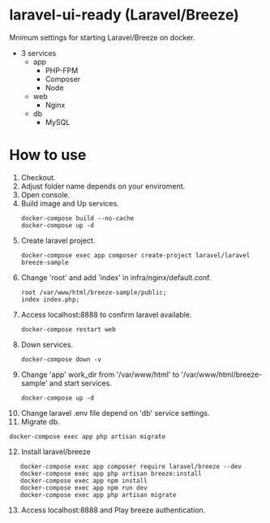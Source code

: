 # laravel-ui-ready (Laravel/Breeze)
Mnimum settings for starting Laravel/Breeze on docker.
+ 3 services
   + app
      + PHP-FPM    
      + Composer
      + Node
   + web
      + Nginx
   + db
      + MySQL

# How to use
1. Checkout. 
2. Adjust folder name depends on your enviroment.
3. Open console.
4. Build image and Up services.
   ```command:title
   docker-compose build --no-cache
   docker-compose up -d
   ```
5. Create laravel project.
   ```command:title
   docker-compose exec app composer create-project laravel/laravel breeze-sample
   ```
6. Change 'root' and add 'index' in infra/nginx/default.conf.
   ```default.conf:title
   root /var/www/html/breeze-sample/public;
   index index.php;
   ```
7. Access localhost:8888 to confirm laravel available.
   ```command:title
   docker-compose restart web
   ```
8. Down services.
   ```command:title
   docker-compose down -v
   ```
9. Change 'app' work_dir from '/var/www/html' to '/var/www/html/breeze-sample' and start services.
   ```command:title
   docker-compose up -d
   ```
10. Change laravel .env file depend on 'db' service settings.
11. Migrate db.
   ```command:title
   docker-compose exec app php artisan migrate
   ```
12. Install laravel/breeze
   ```command:title
      docker-compose exec app composer require laravel/breeze --dev
      docker-compose exec app php artisan breeze:install
      docker-compose exec app npm install
      docker-compose exec app npm run dev
      docker-compose exec app php artisan migrate
   ```
13. Access localhost:8888 and Play breeze authentication.
